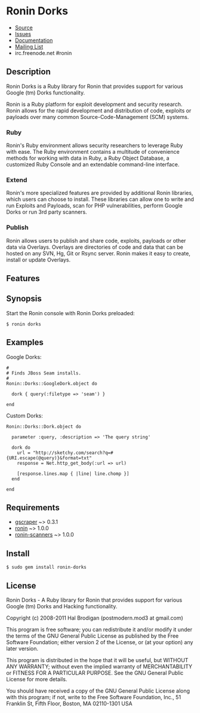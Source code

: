 # Ronin Dorks

* [Source](http://github.com/postmodern/ronin-dorks)
* [Issues](http://github.com/postmodern/ronin-dorks/issues)
* [Documentation](http://rubydoc.info/github/ronin-ruby/ronin-dorks/frames)
* [Mailing List](http://groups.google.com/group/ronin-ruby)
* irc.freenode.net #ronin

## Description

Ronin Dorks is a Ruby library for Ronin that provides support for various
Google (tm) Dorks functionality.

Ronin is a Ruby platform for exploit development and security research.
Ronin allows for the rapid development and distribution of code, exploits
or payloads over many common Source-Code-Management (SCM) systems.

### Ruby

Ronin's Ruby environment allows security researchers to leverage Ruby with
ease. The Ruby environment contains a multitude of convenience methods
for working with data in Ruby, a Ruby Object Database, a customized Ruby
Console and an extendable command-line interface.

### Extend

Ronin's more specialized features are provided by additional Ronin
libraries, which users can choose to install. These libraries can allow
one to write and run Exploits and Payloads, scan for PHP vulnerabilities,
perform Google Dorks  or run 3rd party scanners.

### Publish

Ronin allows users to publish and share code, exploits, payloads or other
data via Overlays. Overlays are directories of code and data that can be
hosted on any SVN, Hg, Git or Rsync server. Ronin makes it easy to create,
install or update Overlays.

## Features

## Synopsis

Start the Ronin console with Ronin Dorks preloaded:

    $ ronin dorks

## Examples

Google Dorks:

    #
    # Finds JBoss Seam installs.
    #
    Ronin::Dorks::GoogleDork.object do
    
      dork { query(:filetype => 'seam') }
    
    end

Custom Dorks:

    Ronin::Dorks::Dork.object do
    
      parameter :query, :description => 'The query string'
    
      dork do
        url = "http://sketchy.com/search?q=#{URI.escape(@query)}&format=txt"
        response = Net.http_get_body(:url => url)
    
        [response.lines.map { |line| line.chomp }]
      end
    
    end

## Requirements

* [gscraper](http://github.com/postmodern/gscraper) ~> 0.3.1
* [ronin](http://github.com/ronin-ruby/ronin) ~> 1.0.0
* [ronin-scanners](http://github.com/ronin-ruby/ronin-scanners) ~> 1.0.0

## Install

    $ sudo gem install ronin-dorks

## License

Ronin Dorks - A Ruby library for Ronin that provides support for various
Google (tm) Dorks and Hacking functionality.

Copyright (c) 2008-2011 Hal Brodigan (postmodern.mod3 at gmail.com)

This program is free software; you can redistribute it and/or modify
it under the terms of the GNU General Public License as published by
the Free Software Foundation; either version 2 of the License, or
(at your option) any later version.

This program is distributed in the hope that it will be useful,
but WITHOUT ANY WARRANTY; without even the implied warranty of
MERCHANTABILITY or FITNESS FOR A PARTICULAR PURPOSE.  See the
GNU General Public License for more details.

You should have received a copy of the GNU General Public License
along with this program; if not, write to the Free Software
Foundation, Inc., 51 Franklin St, Fifth Floor, Boston, MA  02110-1301  USA
